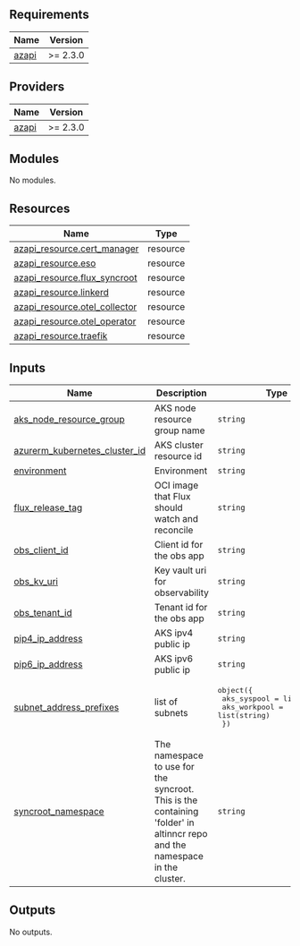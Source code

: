 ## Requirements

| Name | Version |
|------|---------|
| <a name="requirement_azapi"></a> [azapi](#requirement\_azapi) | >= 2.3.0 |

## Providers

| Name | Version |
|------|---------|
| <a name="provider_azapi"></a> [azapi](#provider\_azapi) | >= 2.3.0 |

## Modules

No modules.

## Resources

| Name | Type |
|------|------|
| [azapi_resource.cert_manager](https://registry.terraform.io/providers/Azure/azapi/latest/docs/resources/resource) | resource |
| [azapi_resource.eso](https://registry.terraform.io/providers/Azure/azapi/latest/docs/resources/resource) | resource |
| [azapi_resource.flux_syncroot](https://registry.terraform.io/providers/Azure/azapi/latest/docs/resources/resource) | resource |
| [azapi_resource.linkerd](https://registry.terraform.io/providers/Azure/azapi/latest/docs/resources/resource) | resource |
| [azapi_resource.otel_collector](https://registry.terraform.io/providers/Azure/azapi/latest/docs/resources/resource) | resource |
| [azapi_resource.otel_operator](https://registry.terraform.io/providers/Azure/azapi/latest/docs/resources/resource) | resource |
| [azapi_resource.traefik](https://registry.terraform.io/providers/Azure/azapi/latest/docs/resources/resource) | resource |

## Inputs

| Name | Description | Type | Default | Required |
|------|-------------|------|---------|:--------:|
| <a name="input_aks_node_resource_group"></a> [aks\_node\_resource\_group](#input\_aks\_node\_resource\_group) | AKS node resource group name | `string` | n/a | yes |
| <a name="input_azurerm_kubernetes_cluster_id"></a> [azurerm\_kubernetes\_cluster\_id](#input\_azurerm\_kubernetes\_cluster\_id) | AKS cluster resource id | `string` | n/a | yes |
| <a name="input_environment"></a> [environment](#input\_environment) | Environment | `string` | n/a | yes |
| <a name="input_flux_release_tag"></a> [flux\_release\_tag](#input\_flux\_release\_tag) | OCI image that Flux should watch and reconcile | `string` | `"latest"` | no |
| <a name="input_obs_client_id"></a> [obs\_client\_id](#input\_obs\_client\_id) | Client id for the obs app | `string` | n/a | yes |
| <a name="input_obs_kv_uri"></a> [obs\_kv\_uri](#input\_obs\_kv\_uri) | Key vault uri for observability | `string` | n/a | yes |
| <a name="input_obs_tenant_id"></a> [obs\_tenant\_id](#input\_obs\_tenant\_id) | Tenant id for the obs app | `string` | n/a | yes |
| <a name="input_pip4_ip_address"></a> [pip4\_ip\_address](#input\_pip4\_ip\_address) | AKS ipv4 public ip | `string` | n/a | yes |
| <a name="input_pip6_ip_address"></a> [pip6\_ip\_address](#input\_pip6\_ip\_address) | AKS ipv6 public ip | `string` | n/a | yes |
| <a name="input_subnet_address_prefixes"></a> [subnet\_address\_prefixes](#input\_subnet\_address\_prefixes) | list of subnets | <pre>object({<br/>    aks_syspool  = list(string)<br/>    aks_workpool = list(string)<br/>  })</pre> | n/a | yes |
| <a name="input_syncroot_namespace"></a> [syncroot\_namespace](#input\_syncroot\_namespace) | The namespace to use for the syncroot. This is the containing 'folder' in altinncr repo and the namespace in the cluster. | `string` | `""` | no |

## Outputs

No outputs.
